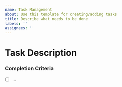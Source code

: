 ```yaml
---
name: Task Management
about: Use this template for creating/adding tasks
title: Describe what needs to be done
labels: ''
assignees: ''
---
```


# Task Description

<!-- Describe the task here -->

### Completion Criteria

- [ ] ...
